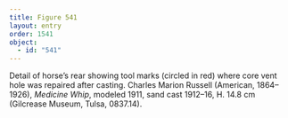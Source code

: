 ```yaml
---
title: Figure 541
layout: entry
order: 1541
object:
  - id: "541"
---
```


Detail of horse’s rear showing tool marks (circled in red) where core vent hole was repaired after casting. Charles Marion Russell (American, 1864–1926), *Medicine Whip*, modeled 1911, sand cast 1912–16, H. 14.8 cm (Gilcrease Museum, Tulsa, 0837.14).
